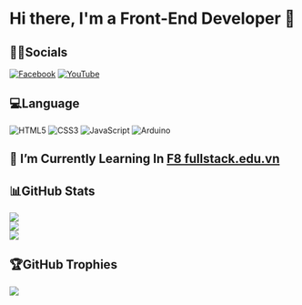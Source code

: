 # Hi there, I'm a Front-End Developer 👋

## 👨‍💼Socials
[![Facebook](https://img.shields.io/badge/Facebook-%231877F2.svg?logo=Facebook&logoColor=white)](https://facebook.com/ngxvanquan) [![YouTube](https://img.shields.io/badge/YouTube-%23FF0000.svg?logo=YouTube&logoColor=white)](https://www.youtube.com/@ngxvanquan)

## 💻Language
![HTML5](https://img.shields.io/badge/html5-%23E34F26.svg?style=flat-square&logo=html5&logoColor=white) ![CSS3](https://img.shields.io/badge/css3-%231572B6.svg?style=flat-square&logo=css3&logoColor=white) ![JavaScript](https://img.shields.io/badge/javascript-%23323330.svg?style=flat-square&logo=javascript&logoColor=%23F7DF1E) ![Arduino](https://img.shields.io/badge/-Arduino-00979D?style=flat-square&logo=Arduino&logoColor=white)

## 🌱 I’m Currently Learning In [F8 fullstack.edu.vn](https://fullstack.edu.vn/)

## 📊GitHub Stats
![](https://github-readme-stats.vercel.app/api?username=ngxvanquan&theme=dark&hide_border=true&include_all_commits=true&count_private=true)
<br/>
![](https://github-readme-streak-stats.herokuapp.com/?user=ngxvanquan&theme=dark&hide_border=true)<br/>
![](https://github-readme-stats.vercel.app/api/top-langs/?username=ngxvanquan&theme=dark&hide_border=true&include_all_commits=true&count_private=true&layout=compact)


## 🏆GitHub Trophies
![](https://github-profile-trophy.vercel.app/?username=ngxvanquan&theme=radical&no-frame=true&no-bg=true&margin-w=4)

<!--
**ngxvanquan/ngxvanquan** is a ✨ _special_ ✨ repository because its `README.md` (this file) appears on your GitHub profile.

Here are some ideas to get you started:

- 🔭 I’m currently working on ...
- 🌱 I’m currently learning ...
- 👯 I’m looking to collaborate on ...
- 🤔 I’m looking for help with ...
- 💬 Ask me about ...
- 📫 How to reach me: ...
- 😄 Pronouns: ...
- ⚡ Fun fact: ...
-->
